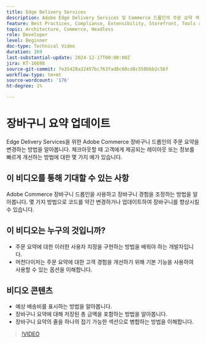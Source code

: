 ```yaml
---
title: Edge Delivery Services
description: Adobe Edge Delivery Services 및 Commerce 드롭인의 주문 요약 섹션을 업데이트하는 방법에 대해 알아봅니다.
feature: Best Practices, Compliance, Extensibility, Storefront, Tools and External Services
topic: Architecture, Commerce, Headless
role: Developer
level: Beginner
doc-type: Technical Video
duration: 269
last-substantial-update: 2024-12-17T00:00:00Z
jira: KT-16698
source-git-commit: 7e35428a32457bc763fad8c60cd8c550bbb2c56f
workflow-type: tm+mt
source-wordcount: '176'
ht-degree: 1%

---
```


# 장바구니 요약 업데이트

Edge Delivery Services을 위한 Adobe Commerce 장바구니 드롭인의 주문 요약을 변경하는 방법을 알아봅니다.  체크아웃할 때 고객에게 제공되는 레이아웃 또는 정보를 빠르게 개선하는 방법에 대한 몇 가지 예가 있습니다.

## 이 비디오를 통해 기대할 수 있는 사항

Adobe Commerce 장바구니 드롭인을 사용하고 장바구니 경험을 조정하는 방법을 알아봅니다.  몇 가지 방법으로 코드를 약간 변경하거나 업데이트하여 장바구니를 향상시킬 수 있습니다.

## 이 비디오는 누구의 것입니까?

* 주문 요약에 대한 이러한 사용자 지정을 구현하는 방법을 배워야 하는 개발자입니다.
* 머천다이저는 주문 요약에 대한 고객 경험을 개선하기 위해 기본 기능을 사용하여 사용할 수 있는 옵션을 이해합니다.

## 비디오 콘텐츠

* 예상 배송비를 표시하는 방법을 알아봅니다.
* 장바구니 요약에 대해 저장된 총 금액을 포함하는 방법을 알아봅니다.
* 장바구니 요약의 줄을 하나의 접기 가능한 섹션으로 병합하는 방법을 이해합니다.

>[!VIDEO](https://video.tv.adobe.com/v/3441185?learn=on)
